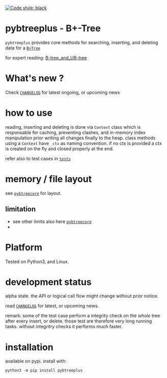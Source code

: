 
[![Code style: black](https://img.shields.io/badge/code%20style-black-000000.svg)](https://github.com/psf/black)


# pybtreeplus - B+-Tree 

`pybtreeplus` provides core methods for searching, inserting, and deleting data for a 
[`B+Tree`](https://en.wikipedia.org/wiki/B%2B_tree) 

for expert reading: 
[B-tree_and_UB-tree](http://www.scholarpedia.org/article/B-tree_and_UB-tree)


# What's new ?

Check
[`CHANGELOG`](https://github.com/kr-g/pybtreeplus/blob/main/CHANGELOG.MD)
for latest ongoing, or upcoming news


# how to use

reading, inserting and deleting is done via `Context` class which is responsable for caching, preventing clashes,
and in-memory index manipulation prior writing all changes finally to the heap.
class methods using a `Context` have `_ctx` as naming convention.
if no ctx is provided a ctx is created on the fly and closed properly at the end.

refer also to test cases in [`tests`](https://github.com/kr-g/pybtreeplus/blob/main/tests)


# memory / file layout

see [`pybtreecore`](https://github.com/kr-g/pybtreecore/) for layout.


## limitation

- see other limits also here [`pybtreecore`](https://github.com/kr-g/pybtreecore/)
- 

# Platform

Tested on Python3, and Linux.


# development status

alpha state.
the API or logical call flow might change without prior notice.

read [`CHANGELOG`](https://github.com/kr-g/pybtreeplus/blob/main/CHANGELOG.MD)
for latest, or upcoming news.

remark: some of the test case perform a integrity check on the _whole_ tree after every insert, or delete.
those test are therefore very long running tasks. without integritry checks it performs much faster.


# installation
    
available on pypi. install with:

    python3 -m pip install pybtreeplus
    
